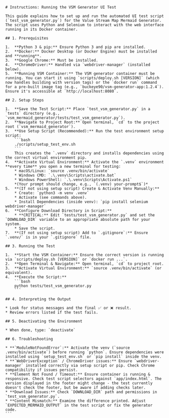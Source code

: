    # Instructions: Running the VSM Generator UI Test

    This guide explains how to set up and run the automated UI test script (`test_vsm_generator.py`) for the Value Stream Map Mermaid Generator. The script uses Python and Selenium to interact with the web interface running in its Docker container.

    ## 1. Prerequisites

    1.  **Python 3 & pip:** Ensure Python 3 and pip are installed.
    2.  **Docker:** Docker Desktop (or Docker Engine) must be installed and **running**.
    3.  **Google Chrome:** Must be installed.
    4.  **ChromeDriver:** Handled via `webdriver-manager` (installed below).
    5.  **Running VSM Container:** The VSM generator container must be running. You can start it using `scripts/deploy.sh [VERSION]` (which now handles building with version tags) or the `docker run` command for a pre-built image tag (e.g., `buckeye90/vsm-generator-app:1.2.4`). Ensure it's accessible at `http://localhost:8080`.

    ## 2. Setup Steps

    1.  **Save the Test Script:** Place `test_vsm_generator.py` in a `tests` directory (e.g., `vsm_mermaid_generator/tests/test_vsm_generator.py`).
    2.  **Navigate to Project Root:** Open terminal, `cd` to the project root (`vsm_mermaid_generator`).
    3.  **Use Setup Script (Recommended):** Run the test environment setup script:
        ```bash
        ./scripts/setup_test_env.sh
        ```
        This creates the `.venv` directory and installs dependencies using the correct virtual environment pip.
    4.  **Activate Virtual Environment:** Activate the `.venv` environment **every time** you open a new terminal for testing:
        * macOS/Linux: `source .venv/bin/activate`
        * Windows CMD: `.\.venv\Scripts\activate.bat`
        * Windows PowerShell: `.\.venv\Scripts\Activate.ps1`
        *(Your prompt should change, e.g., `(.venv) your-prompt$`)*
    5.  **(If not using setup script) Create & Activate Venv Manually:**
        * Create: `python3 -m venv .venv`
        * Activate (see commands above).
        * Install Dependencies (inside venv): `pip install selenium webdriver-manager`
    6.  **Configure Download Directory in Script:**
        * **CRITICAL:** Edit `tests/test_vsm_generator.py` and set the `DOWNLOAD_DIR` variable to an appropriate absolute path for your system.
        * Save the script.
    7.  **(If not using setup script) Add to `.gitignore`:** Ensure `.venv/` is in your `.gitignore` file.

    ## 3. Running the Test

    1.  **Start the VSM Container:** Ensure the correct version is running via `scripts/deploy.sh [VERSION]` or `docker run ...`.
    2.  **Open Terminal & Navigate:** Open terminal, `cd` to project root.
    3.  **Activate Virtual Environment:** `source .venv/bin/activate` (or equivalent).
    4.  **Execute the Script:**
        ```bash
        python tests/test_vsm_generator.py
        ```

    ## 4. Interpreting the Output

    * Look for status messages and the final ✅ or ❌ result.
    * Review errors listed if the test fails.

    ## 5. Deactivating the Environment

    * When done, type: `deactivate`

    ## 6. Troubleshooting

    * **`ModuleNotFoundError`:** Activate the venv (`source .venv/bin/activate`) before running `python`. Ensure dependencies were installed using `setup_test_env.sh` or `pip install` inside the venv.
    * **`WebDriverException` / ChromeDriver issues:** Ensure `webdriver-manager` installed correctly via setup script or pip. Check Chrome compatibility if issues persist.
    * **Element Not Found / Timeout:** Ensure container is running & responsive. Check test script selectors against `app/index.html`. The version displayed in the footer might change - the test currently doesn't check the footer, but be aware if adding checks later.
    * **Download Issues:** Check `DOWNLOAD_DIR` path and permissions in `test_vsm_generator.py`.
    * **Content Mismatch:** Examine the difference printed. Adjust `EXPECTED_MERMAID_OUTPUT` in the test script or fix the generator code.
    ```
